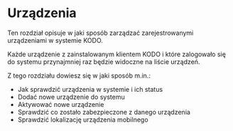 # Urządzenia

Ten rozdział opisuje w jaki sposób zarządzać zarejestrowanymi urządzeniami w systemie KODO.

Każde urządzenie z zainstalowanym klientem KODO i które zalogowało się do systemu przynajmniej raz będzie widoczne na liście urządzeń.

Z tego rozdziału dowiesz się w jaki sposób m.in.:

* Jak sprawdzić urządzenia w systemie i ich status
* Dodać nowe urządzenie do systemu
* Aktywować nowe urządzenie
* Sprawdzić co zostało zabezpieczone z danego urządzenia
* Sprawdzić lokalizację urządzenia mobilnego

